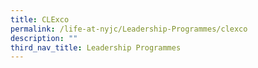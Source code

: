 ```yaml
---
title: CLExco
permalink: /life-at-nyjc/Leadership-Programmes/clexco
description: ""
third_nav_title: Leadership Programmes
---
```

